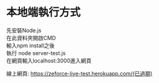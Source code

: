 # 本地端執行方式
先安裝Node.js  
在此資料夾開啟CMD  
輸入npm install之後  
執行 node server-test.js  
在網頁輸入localhost:3000進入網頁  

線上網頁: https://zeforce-live-test.herokuapp.com/(已過期)